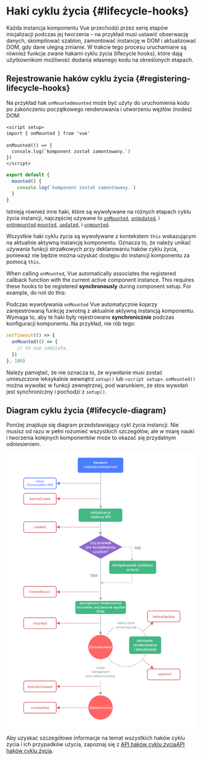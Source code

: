# Haki cyklu życia {#lifecycle-hooks}

Każda instancja komponentu Vue przechodzi przez serię etapów inicjalizacji podczas jej tworzenia – na przykład musi ustawić obserwację danych, skompilować szablon, zamontować instancję w DOM i aktualizować DOM, gdy dane ulegną zmianie. W trakcie tego procesu uruchamiane są również funkcje zwane hakami cyklu życia (lifecycle hooks), które dają użytkownikom możliwość dodania własnego kodu na określonych etapach.

## Rejestrowanie haków cyklu życia {#registering-lifecycle-hooks}

Na przykład hak <span class="composition-api">`onMounted`</span><span class="options-api">`mounted`</span> może być użyty do uruchomienia kodu po zakończeniu początkowego renderowania i utworzeniu węzłów (nodes) DOM:

<div class="composition-api">

```vue
<script setup>
import { onMounted } from 'vue'

onMounted(() => {
  console.log(`komponent został zamontowany.`)
})
</script>
```

</div>
<div class="options-api">

```js
export default {
  mounted() {
    console.log(`komponent został zamontowany.`)
  }
}
```

</div>

Istnieją również inne haki, które są wywoływane na różnych etapach cyklu życia instancji, najczęściej używane to <span class="composition-api">[`onMounted`](/api/composition-api-lifecycle#onmounted), [`onUpdated`](/api/composition-api-lifecycle#onupdated), i [`onUnmounted`](/api/composition-api-lifecycle#onunmounted).</span><span class="options-api">[`mounted`](/api/options-lifecycle#mounted), [`updated`](/api/options-lifecycle#updated), i [`unmounted`](/api/options-lifecycle#unmounted).</span>

<div class="options-api">

Wszystkie haki cyklu życia są wywoływane z kontekstem `this` wskazującym na aktualnie aktywną instancję komponentu. Oznacza to, że należy unikać używania funkcji strzałkowych przy deklarowaniu haków cyklu życia, ponieważ nie będzie można uzyskać dostępu do instancji komponentu za pomocą `this`.

</div>

<div class="composition-api">

When calling `onMounted`, Vue automatically associates the registered callback function with the current active component instance. This requires these hooks to be registered **synchronously** during component setup. For example, do not do this:

Podczas wywoływania `onMounted` Vue automatycznie kojarzy zarejestrowaną funkcję zwrotną z aktualnie aktywną instancją komponentu. Wymaga to, aby te haki były rejestrowane **synchronicznie** podczas konfiguracji komponentu. Na przykład, nie rób tego:

```js
setTimeout(() => {
  onMounted(() => {
    // to nie zadziała.
  })
}, 100)
```

Należy pamiętać, że nie oznacza to, że wywołanie musi zostać umieszczone leksykalnie wewnątrz `setup()` lub `<script setup>`. `onMounted()` można wywołać w funkcji zewnętrznej, pod warunkiem, że stos wywołań jest synchroniczny i pochodzi z `setup()`.

</div>

## Diagram cyklu życia {#lifecycle-diagram}

Poniżej znajduje się diagram przedstawiający cykl życia instancji. Nie musisz od razu w pełni rozumieć wszystkich szczegółów, ale w miarę nauki i tworzenia kolejnych komponentów może to okazać się przydatnym odniesieniem.

![Diagram cyklu życia komponentu](./images/lifecycle.png)

<!-- https://www.figma.com/design/LBSXtsJPzOCnz9aOAfkiIi/Vue-Lifecycle-(Copy)?node-id=0-1&m=dev&t=lkSbrpgrfE6Dt08S-1 -->

Aby uzyskać szczegółowe informacje na temat wszystkich haków cyklu życia i ich przypadków użycia, zapoznaj się z <span class="composition-api">[API haków cyklu życia](/api/composition-api-lifecycle)</span><span class="options-api">[API haków cyklu życia](/api/options-lifecycle)</span>.

